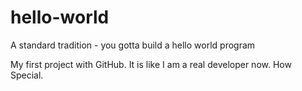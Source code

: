 # hello-world
A standard tradition - you gotta build a hello world program

My first project with GitHub. It is like I am a real developer now. How Special.
